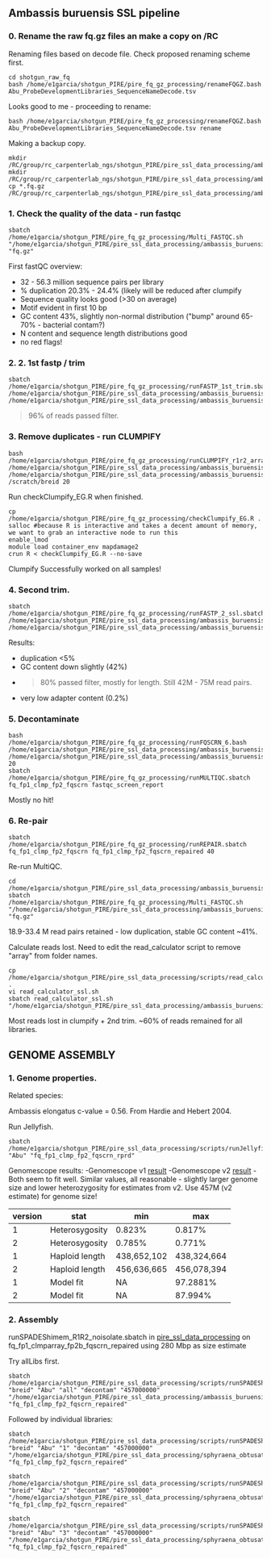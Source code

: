 ## Ambassis buruensis SSL pipeline

### 0. Rename the raw fq.gz files an make a copy on /RC

Renaming files based on decode file.
Check proposed renaming scheme first.
```
cd shotgun_raw_fq
bash /home/e1garcia/shotgun_PIRE/pire_fq_gz_processing/renameFQGZ.bash Abu_ProbeDevelopmentLibraries_SequenceNameDecode.tsv
```  
Looks good to me - proceeding to rename:
```
bash /home/e1garcia/shotgun_PIRE/pire_fq_gz_processing/renameFQGZ.bash Abu_ProbeDevelopmentLibraries_SequenceNameDecode.tsv rename
```

Making a backup copy.
```
mkdir /RC/group/rc_carpenterlab_ngs/shotgun_PIRE/pire_ssl_data_processing/ambassis_buruensis
mkdir /RC/group/rc_carpenterlab_ngs/shotgun_PIRE/pire_ssl_data_processing/ambassis_buruensis/fq_raw_ssl
cp *.fq.gz /RC/group/rc_carpenterlab_ngs/shotgun_PIRE/pire_ssl_data_processing/ambassis_buruensis/fq_raw_ssl
```

### 1. Check the quality of the data - run fastqc

```
sbatch /home/e1garcia/shotgun_PIRE/pire_fq_gz_processing/Multi_FASTQC.sh "/home/e1garcia/shotgun_PIRE/pire_ssl_data_processing/ambassis_buruensis/shotgun_raw_fq" "fq.gz"
```

First fastQC overview:
* 32 - 56.3 million sequence pairs per library
* % duplication 20.3% - 24.4% (likely will be reduced after clumpify
* Sequence quality looks good (>30 on average)
* Motif evident in first 10 bp
* GC content 43%, slightly non-normal distribution ("bump" around 65-70% - bacterial contam?)
* N content and sequence length distributions good
* no red flags!

### 2. 2. 1st fastp / trim

```
sbatch /home/e1garcia/shotgun_PIRE/pire_fq_gz_processing/runFASTP_1st_trim.sbatch /home/e1garcia/shotgun_PIRE/pire_ssl_data_processing/ambassis_buruensis/shotgun_raw_fq /home/e1garcia/shotgun_PIRE/pire_ssl_data_processing/ambassis_buruensis/fq_fp1
```

>96% of reads passed filter.

### 3. Remove duplicates - run CLUMPIFY

```
bash /home/e1garcia/shotgun_PIRE/pire_fq_gz_processing/runCLUMPIFY_r1r2_array.bash /home/e1garcia/shotgun_PIRE/pire_ssl_data_processing/ambassis_buruensis/fq_fp1 /home/e1garcia/shotgun_PIRE/pire_ssl_data_processing/ambassis_buruensis/fq_fp1_clmp /scratch/breid 20
```

Run checkClumpify_EG.R when finished.

```
cp /home/e1garcia/shotgun_PIRE/pire_fq_gz_processing/checkClumpify_EG.R .
salloc #because R is interactive and takes a decent amount of memory, we want to grab an interactive node to run this
enable_lmod
module load container_env mapdamage2
crun R < checkClumpify_EG.R --no-save
```

Clumpify Successfully worked on all samples!

### 4. Second trim.
```
sbatch /home/e1garcia/shotgun_PIRE/pire_fq_gz_processing/runFASTP_2_ssl.sbatch /home/e1garcia/shotgun_PIRE/pire_ssl_data_processing/ambassis_buruensis/fq_fp1_clmp /home/e1garcia/shotgun_PIRE/pire_ssl_data_processing/ambassis_buruensis/fq_fp1_clmp_fp2
```

Results:
* duplication <5%
* GC content down slightly (42%)
* >80% passed filter, mostly for length. Still 42M - 75M read pairs.
* very low adapter content (0.2%)

### 5. Decontaminate

```
bash /home/e1garcia/shotgun_PIRE/pire_fq_gz_processing/runFQSCRN_6.bash /home/e1garcia/shotgun_PIRE/pire_ssl_data_processing/ambassis_buruensis/fq_fp1_clmp_fp2 /home/e1garcia/shotgun_PIRE/pire_ssl_data_processing/ambassis_buruensis/fq_fp1_clmp_fp2_fqscrn 20 
sbatch /home/e1garcia/shotgun_PIRE/pire_fq_gz_processing/runMULTIQC.sbatch fq_fp1_clmp_fp2_fqscrn fastqc_screen_report
```

Mostly no hit!

### 6. Re-pair

```
sbatch /home/e1garcia/shotgun_PIRE/pire_fq_gz_processing/runREPAIR.sbatch fq_fp1_clmp_fp2_fqscrn fq_fp1_clmp_fp2_fqscrn_repaired 40
```

Re-run MultiQC.

```
cd /home/e1garcia/shotgun_PIRE/pire_ssl_data_processing/ambassis_buruensis/fq_fp1_clmp_fp2_fqscrn_repaired
sbatch /home/e1garcia/shotgun_PIRE/pire_fq_gz_processing/Multi_FASTQC.sh "/home/e1garcia/shotgun_PIRE/pire_ssl_data_processing/ambassis_buruensis/fq_fp1_clmp_fp2_fqscrn_repaired" "fq.gz" 
```

18.9-33.4 M read pairs retained - low duplication, stable GC content ~41%.

Calculate reads lost. Need to edit the read_calculator script to remove "array" from folder names.

```
cp /home/e1garcia/shotgun_PIRE/pire_ssl_data_processing/scripts/read_calculator_ssl.sh .
vi read_calculator_ssl.sh
sbatch read_calculator_ssl.sh "/home/e1garcia/shotgun_PIRE/pire_ssl_data_processing/ambassis_buruensis"
```

Most reads lost in clumpify + 2nd trim. ~60% of reads remained for all libraries.

## GENOME ASSEMBLY

### 1. Genome properties.

Related species:

Ambassis elongatus c-value = 0.56. From Hardie and Hebert 2004.

Run Jellyfish.
```
sbatch /home/e1garcia/shotgun_PIRE/pire_ssl_data_processing/scripts/runJellyfish.sbatch "Abu" "fq_fp1_clmp_fp2_fqscrn_rprd"
```

Genomescope results:
-Genomescope v1 [result](http://qb.cshl.edu/genomescope/analysis.php?code=f02v4LzpVhHzg2Rx38CZ)
-Genomescope v2 [result](http://qb.cshl.edu/genomescope/genomescope2.0/analysis.php?code=6f5djAcXk7w94nybWnD1)
-Both seem to fit well. Similar values, all reasonable - slightly larger genome size and lower heterozygosity for estimates from v2. Use 457M (v2 estimate) for genome size!

version | stat | min | max
-------| ----- | ----- | ------
1 | Heterosygosity | 0.823% | 0.817% | 0.829%
2 | Heterosygosity | 0.785% | 0.771% | 0.798%
1 | Haploid length | 438,652,102 | 438,324,664 | 438,979,540
2 | Haploid length | 456,636,665 | 456,078,394 | 457,194,935
1 | Model fit | NA | 97.2881% | 98.5199%
2 | Model fit | NA | 87.994% | 98.2931 %


### 2. Assembly

runSPADEShimem_R1R2_noisolate.sbatch in [pire_ssl_data_processing](https://github.com/philippinespire/pire_ssl_data_processing) on fq_fp1_clmparray_fp2b_fqscrn_repaired using 280 Mbp as size estimate

Try allLibs first.

```
sbatch /home/e1garcia/shotgun_PIRE/pire_ssl_data_processing/scripts/runSPADEShimem_R1R2_noisolate.sbatch "breid" "Abu" "all" "decontam" "457000000" "/home/e1garcia/shotgun_PIRE/pire_ssl_data_processing/ambassis_buruensis" "fq_fp1_clmp_fp2_fqscrn_repaired"
```

Followed by individual libraries:
```
sbatch /home/e1garcia/shotgun_PIRE/pire_ssl_data_processing/scripts/runSPADEShimem_R1R2_noisolate.sbatch "breid" "Abu" "1" "decontam" "457000000" "/home/e1garcia/shotgun_PIRE/pire_ssl_data_processing/sphyraena_obtusata" "fq_fp1_clmp_fp2_fqscrn_repaired"

sbatch /home/e1garcia/shotgun_PIRE/pire_ssl_data_processing/scripts/runSPADEShimem_R1R2_noisolate.sbatch "breid" "Abu" "2" "decontam" "457000000" "/home/e1garcia/shotgun_PIRE/pire_ssl_data_processing/sphyraena_obtusata" "fq_fp1_clmp_fp2_fqscrn_repaired"

sbatch /home/e1garcia/shotgun_PIRE/pire_ssl_data_processing/scripts/runSPADEShimem_R1R2_noisolate.sbatch "breid" "Abu" "3" "decontam" "457000000" "/home/e1garcia/shotgun_PIRE/pire_ssl_data_processing/sphyraena_obtusata" "fq_fp1_clmp_fp2_fqscrn_repaired"
```
